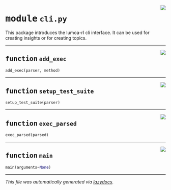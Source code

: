 <!-- markdownlint-disable -->

<a href="../booktest/cli.py#L0"><img align="right" style="float:right;" src="https://img.shields.io/badge/-source-cccccc?style=flat-square"></a>

# <kbd>module</kbd> `cli.py`
This package introduces the lumoa-rl cli interface. It can be used for creating insights or for creating topics. 


---

<a href="../booktest/cli.py#L16"><img align="right" style="float:right;" src="https://img.shields.io/badge/-source-cccccc?style=flat-square"></a>

## <kbd>function</kbd> `add_exec`

```python
add_exec(parser, method)
```






---

<a href="../booktest/cli.py#L21"><img align="right" style="float:right;" src="https://img.shields.io/badge/-source-cccccc?style=flat-square"></a>

## <kbd>function</kbd> `setup_test_suite`

```python
setup_test_suite(parser)
```






---

<a href="../booktest/cli.py#L43"><img align="right" style="float:right;" src="https://img.shields.io/badge/-source-cccccc?style=flat-square"></a>

## <kbd>function</kbd> `exec_parsed`

```python
exec_parsed(parsed)
```






---

<a href="../booktest/cli.py#L47"><img align="right" style="float:right;" src="https://img.shields.io/badge/-source-cccccc?style=flat-square"></a>

## <kbd>function</kbd> `main`

```python
main(arguments=None)
```








---

_This file was automatically generated via [lazydocs](https://github.com/ml-tooling/lazydocs)._

